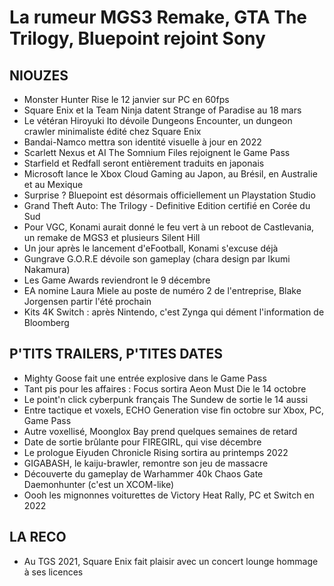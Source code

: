# La rumeur MGS3 Remake, GTA The Trilogy, Bluepoint rejoint Sony

## NIOUZES

- Monster Hunter Rise le 12 janvier sur PC en 60fps
- Square Enix et la Team Ninja datent Strange of Paradise au 18 mars
- Le vétéran Hiroyuki Ito dévoile Dungeons Encounter, un dungeon crawler minimaliste édité chez Square Enix
- Bandai-Namco mettra son identité visuelle à jour en 2022
- Scarlett Nexus et AI The Somnium Files rejoignent le Game Pass
- Starfield et Redfall seront entièrement traduits en japonais
- Microsoft lance le Xbox Cloud Gaming au Japon, au Brésil, en Australie et au Mexique
- Surprise ? Bluepoint est désormais officiellement un Playstation Studio
- Grand Theft Auto: The Trilogy - Definitive Edition certifié en Corée du Sud
- Pour VGC, Konami aurait donné le feu vert à un reboot de Castlevania, un remake de MGS3 et plusieurs Silent Hill
- Un jour après le lancement d'eFootball, Konami s'excuse déjà
- Gungrave G.O.R.E dévoile son gameplay (chara design par Ikumi Nakamura)
- Les Game Awards reviendront le 9 décembre
- EA nomine Laura Miele au poste de numéro 2 de l'entreprise, Blake Jorgensen partir l'été prochain
- Kits 4K Switch : après Nintendo, c'est Zynga qui dément l'information de Bloomberg

## P'TITS TRAILERS, P'TITES DATES

- Mighty Goose fait une entrée explosive dans le Game Pass
- Tant pis pour les affaires : Focus sortira Aeon Must Die le 14 octobre
- Le point'n click cyberpunk français The Sundew de sortie le 14 aussi
- Entre tactique et voxels, ECHO Generation vise fin octobre sur Xbox, PC, Game Pass
- Autre voxellisé, Moonglox Bay prend quelques semaines de retard
- Date de sortie brûlante pour FIREGIRL, qui vise décembre
- Le prologue Eiyuden Chronicle Rising sortira au printemps 2022
- GIGABASH, le kaiju-brawler, remontre son jeu de massacre
- Découverte du gameplay de Warhammer 40k Chaos Gate Daemonhunter (c'est un XCOM-like)
- Oooh les mignonnes voiturettes de Victory Heat Rally, PC et Switch en 2022

## LA RECO

- Au TGS 2021, Square Enix fait plaisir avec un concert lounge hommage à ses licences
